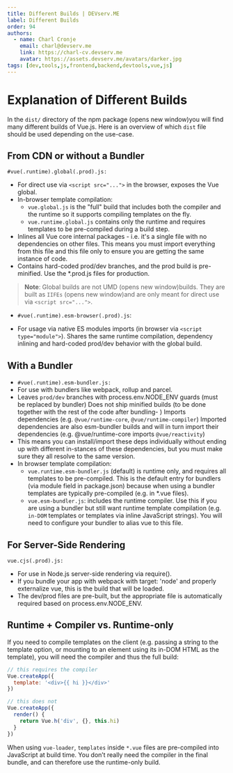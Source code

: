 ```yaml
---
title: Different Builds | DEVserv.ME
label: Different Builds
order: 94
authors:
  - name: Charl Cronje
    email: charl@devserv.me
    link: https://charl-cv.devserv.me
    avatar: https://assets.devserv.me/avatars/darker.jpg
tags: [dev,tools,js,frontend,backend,devtools,vue,js]
---
```


# Explanation of Different Builds

In the `dist/` directory of the npm package (opens new window)you will find many different builds of Vue.js. Here is an overview of which `dist` file should be used depending on the use-case.

## From CDN or without a Bundler

`#vue(.runtime).global(.prod).js:`

- For direct use via `<script src="...">` in the browser, exposes the Vue global.
- In-browser template compilation:
  - `vue.global.js` is the "full" build that includes both the compiler and the runtime so it supports compiling templates on the fly.
  - `vue.runtime.global.js` contains only the runtime and requires templates to be pre-compiled during a build step.
- Inlines all Vue core internal packages - i.e. it's a single file with no dependencies on other files. This means you must import everything from this file and this file only to ensure you are getting the same instance of code.
- Contains hard-coded prod/dev branches, and the prod build is pre-minified. Use the *.prod.js files for production.

> **Note**:  Global builds are not UMD (opens new window)builds. They are built as `IIFEs` (opens new window)and are only meant for direct use via `<script src="...">`.

- `#vue(.runtime).esm-browser(.prod).js`:

- For usage via native ES modules imports (in browser via `<script type="module">`).
Shares the same runtime compilation, dependency inlining and hard-coded prod/dev behavior with the global build.

## With a Bundler

- `#vue(.runtime).esm-bundler.js:`
- For use with bundlers like webpack, rollup and parcel.
- Leaves `prod/dev` branches with process.env.NODE_ENV guards (must be replaced by bundler)
Does not ship minified builds (to be done together with the rest of the code after bundling- )
Imports dependencies (e.g. `@vue/runtime-core`, `@vue/runtime-compiler`)
Imported dependencies are also esm-bundler builds and will in turn import their dependencies (e.g. @vue/runtime-core imports `@vue/reactivity`)
- This means you can install/import these deps individually without ending up with different in-stances of these dependencies, but you must make sure they all resolve to the same version.
- In browser template compilation:
  - `vue.runtime.esm-bundler.js` (default) is runtime only, and requires all templates to be pre-compiled. This is the default entry for bundlers (via module field in package.json) because when using a bundler templates are typically pre-compiled (e.g. in *.vue files).
  - `vue.esm-bundler.js`: includes the runtime compiler. Use this if you are using a bundler but still want runtime template compilation (e.g. `in-DOM` templates or templates via inline JavaScript strings). You will need to configure your bundler to alias vue to this file.

## For Server-Side Rendering

`vue.cjs(.prod).js:`

- For use in Node.js server-side rendering via require().
- If you bundle your app with webpack with target: 'node' and properly externalize vue, this is the build that will be loaded.
- The dev/prod files are pre-built, but the appropriate file is automatically required based on process.env.NODE_ENV.

## Runtime + Compiler vs. Runtime-only

If you need to compile templates on the client (e.g. passing a string to the template option, or mounting to an element using its in-DOM HTML as the template), you will need the compiler and thus the full build:

```js
// this requires the compiler
Vue.createApp({
  template: '<div>{{ hi }}</div>'
})

// this does not
Vue.createApp({
  render() {
    return Vue.h('div', {}, this.hi)
  }
})
```

When using `vue-loader`, `templates` inside `*.vue` files are pre-compiled into JavaScript at build time. You don’t really need the compiler in the final bundle, and can therefore use the runtime-only build.
